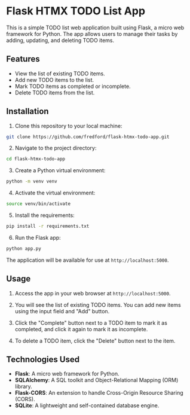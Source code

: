 # Flask HTMX TODO List App

This is a simple TODO list web application built using Flask, a micro web
framework for Python. The app allows users to manage their tasks by adding,
updating, and deleting TODO items.

## Features

- View the list of existing TODO items.
- Add new TODO items to the list.
- Mark TODO items as completed or incomplete.
- Delete TODO items from the list.

## Installation

1. Clone this repository to your local machine:

```bash
git clone https://github.com/fredford/flask-htmx-todo-app.git
```

2. Navigate to the project directory:

```bash
cd flask-htmx-todo-app
```

3. Create a Python virtual environment:

```bash
python -m venv venv
```

4. Activate the virtual environment:

```bash
source venv/bin/activate
```

5. Install the requirements:

```bash
pip install -r requirements.txt
```

6. Run the Flask app:

```bash
python app.py
```

The application will be available for use at `http://localhost:5000`.

## Usage

1. Access the app in your web browser at `http://localhost:5000`.

2. You will see the list of existing TODO items. You can add new items using the
   input field and "Add" button.

3. Click the "Complete" button next to a TODO item to mark it as completed, and
   click it again to mark it as incomplete.

4. To delete a TODO item, click the "Delete" button next to the item.

## Technologies Used

- **Flask**: A micro web framework for Python.
- **SQLAlchemy**: A SQL toolkit and Object-Relational Mapping (ORM) library.
- **Flask-CORS**: An extension to handle Cross-Origin Resource Sharing (CORS).
- **SQLite**: A lightweight and self-contained database engine.
